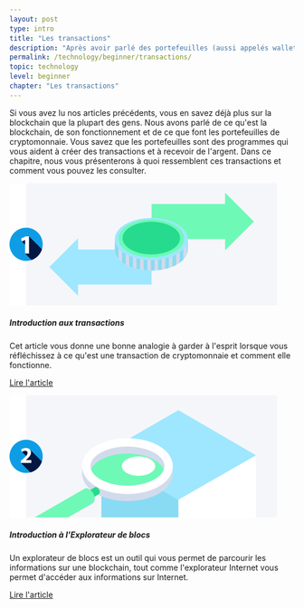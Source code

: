 ```yaml
---
layout: post
type: intro
title: "Les transactions"
description: "Après avoir parlé des portefeuilles (aussi appelés wallets en français), les interfaces que vous utilisez pour créer des transactions, nous regarderons de plus près ce que sont les transactions et comment elles fonctionnent."
permalink: /technology/beginner/transactions/
topic: technology
level: beginner
chapter: "Les transactions"
---
```


Si vous avez lu nos articles précédents, vous en savez déjà plus sur la blockchain que la plupart des gens. Nous avons parlé de ce qu'est la blockchain, de son fonctionnement et de ce que font les portefeuilles de cryptomonnaie. Vous savez que les portefeuilles sont des programmes qui vous aident à créer des transactions et à recevoir de l'argent. Dans ce chapitre, nous vous présenterons à quoi ressemblent ces transactions et comment vous pouvez les consulter.

<div class="row mt-5">
    <div class="col-md-3">
        <a href="{{ site.baseurl }}{% post_url /technology/beginner/2020-04-02-intro-to-transactions %}">
            <img src="/assets/post_files/technology/beginner/transactions/transactions.svg" alt="Introduction aux transactions" />
        </a>
    </div>
    <div class="col-md-9">
        <h5 class="intro-article-title">Introduction aux transactions</h5>
        <p class="mb-1">
            Cet article vous donne une bonne analogie à garder à l'esprit lorsque vous réfléchissez à ce qu'est une transaction de cryptomonnaie et comment elle fonctionne.
        </p>
        <p class="mb-0">
            <a class="font-weight-bold" href="{{ site.baseurl }}{% post_url /technology/beginner/2020-04-02-intro-to-transactions %}">Lire l'article</a>
        </p>
    </div>
</div>

<div class="row mt-5">
    <div class="col-md-3">
        <a href="{{ site.baseurl }}{% post_url /technology/beginner/2020-04-03-block-explorer-introduction %}">
            <img src="/assets/post_files/technology/beginner/transactions/block_explorer.svg" alt="Introduction à l'Explorateur de blocs" />
        </a>
    </div>
    <div class="col-md-9">
        <h5 class="intro-article-title">Introduction à l'Explorateur de blocs</h5>
        <p class="mb-1">
            Un explorateur de blocs est un outil qui vous permet de parcourir les informations sur une blockchain, tout comme l'explorateur Internet vous permet d'accéder aux informations sur Internet.
        </p>
        <p class="mb-0">
            <a class="font-weight-bold" href="{{ site.baseurl }}{% post_url /technology/beginner/2020-04-03-block-explorer-introduction %}">Lire l'article</a>
        </p>
    </div>
</div>
